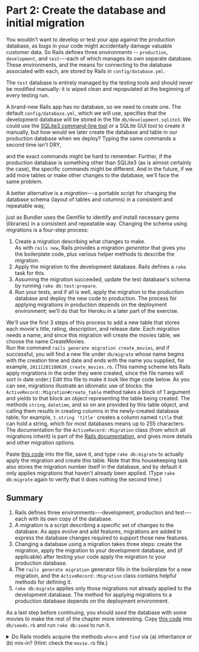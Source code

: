 # Part 2: Create the database and initial migration

You wouldn't want to develop or test your app against the production
database, as bugs in your code might accidentally damage valuable
customer data.
So Rails defines three
_environments_ -- `production`, `development`, and
`test`---each of which manages its own separate database.
These environments, and the means for connecting to the database
associated with each, are stored by Rails in 
`config/database.yml`.

The `test` database is entirely managed by the testing tools and
should never be modified manually: it is wiped clean and repopulated at
the beginning of every testing run.

A brand-new Rails app has no database, so we need to create one.
The default `config/database.yml`, which we will use, specifies
that the development database will be stored
in the file `db/development.sqlite3`.
We could use the 
[SQLite3 command-line tool](http://www.sqlite.org/cli.html) or a SQLite
GUI tool to create it manually, but how would we later
create the database and table in our production database when we deploy?  Typing the
same commands a second time isn't DRY,

and the exact commands might be
hard to remember.
Further, if the production database is something other than SQLite3
(as is almost certainly the case), the specific commands might be different.
And in the future, if we add more tables or make other changes to the
database, we'll face the same problem.

 
A better alternative is a _migration_---a portable script for
changing the database schema (layout of tables and columns) in a consistent and
repeatable way,

just as Bundler uses the Gemfile to identify and install
necessary gems (libraries) in a consistent and repeatable way.
Changing the schema using migrations is a four-step process:

1. Create a migration describing what changes to make.  
  As with
  `rails new`, Rails
  provides a migration _generator_ that gives you the boilerplate code,
  plus various helper methods to describe the migration.
1. Apply the migration to the development database.  Rails defines a
  `rake` task for this.
1.  Assuming the migration succeeded, update the test database's
  schema by running `rake db:test:prepare`.
1.  Run your tests, and if all is well, apply the migration to the
  production database and deploy the new code to production.  The
  process for applying migrations in production 
  depends on the deployment environment; we'll do that for Heroku in a later part
  of the exercise.

We'll use the first 3 steps of this process to add a new table that stores each
movie's title, rating, description, and release date.
Each migration needs
a name, and since this migration will create the movies table, we choose
the name CreateMovies.  
Run the command
`rails generate migration create_movies`,
and if successful,
you will find a new file under `db/migrate` whose name begins
with the creation time and date and ends with the name
you supplied, for example, `20111201180638_create_movies.rb`.
(This naming scheme lets Rails apply migrations in the order they were
created, since the file names will sort in date order.)  Edit this file
to make it look like thge code below.  As you can
see, migrations illustrate an idiomatic use of blocks: the
`ActiveRecord::Migration#create_table`
 method takes a block of 1
argument and yields to that block
an object representing the table being
created.  The methods `string`, `datetime`, and so on are provided
by this table object, and calling them results 
in creating columns in the newly-created database table; for example,
`t.string 'title'` creates a column  named `title` that can hold a
string, which for most databases means up to 255 characters.
The documentation for the `ActiveRecord::Migration` class (from
which all migrations inherit) is part of the
[Rails documentation](http://api.rubyonrails.org/), and gives
more details and other migration options.

Paste [this code](https://gist.github.com/armandofox/cd0bc6647751700aff9c166b88a7a871) into the file, save it, 
and type `rake db:migrate` to actually apply the
migration and create this table.  Note that this housekeeping task
also stores the migration number itself in the database, and
by default it only applies migrations that haven't already
been applied.  (Type `rake db:migrate` again to verify that it
does nothing the second time.)

## Summary

  1.  Rails defines three environments---development, production and
    test---each with its own copy of the database.
  1.  A migration is a script describing a specific set of changes to
    the database.  As apps evolve and add features, migrations are added
    to express the database changes required to support those new features.
  1.  Changing a database using a migration takes three steps: create
    the migration, 
    apply the migration to your development database, and (if
    applicable) after testing your code apply the migration to your
    production database.
  1.  The `rails generate migration`
    generator fills in the boilerplate for a new
    migration, and the `ActiveRecord::Migration` class
    contains helpful methods for defining it.
  1.  `rake db:migrate` applies  only
    those migrations not already applied to the development database.
    The method for applying migrations to a production database depends
    on the deployment environment.


As a last step before continuing, you should _seed_ the database with some
movies to make the rest of the chapter more interesting.
Copy [this code](https://gist.github.com/armandofox/056aae02801cf42a0199)
into `db/seeds.rb` and run `rake db:seed` to run it.

<details>
<summary>
 Do Rails models acquire the methods <code>where</code> and <code>find</code> via (a)
 inheritance or (b) mix-in?  (Hint: check the <code>movie.rb</code> file.)

</summary>
<blockquote>
</blockquote>
  (a) they inherit from <code>ActiveRecord::Base</code>.
</details>
